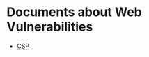 # Documents about Web Vulnerabilities
* [CSP](https://github.com/quanght55/CTFWriteups/blob/master/Documents/CSP.md)
